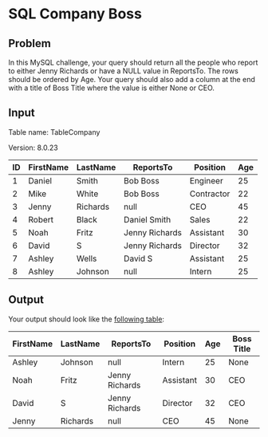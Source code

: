 # SQL Company Boss

## Problem

In this MySQL challenge, your query should return all the people who report to either Jenny Richards or have a NULL value in ReportsTo. The rows should be ordered by Age. Your query should also add a column at the end with a title of Boss Title where the value is either None or CEO.

## Input

Table name: TableCompany

Version: 8.0.23

| ID | FirstName | LastName | ReportsTo      | Position   | Age |
| -- | --------- | -------- | -------------- | ---------- | --- |
| 1  | Daniel    | Smith    | Bob Boss       | Engineer   | 25  |
| 2  | Mike      | White    | Bob Boss       | Contractor | 22  |
| 3  | Jenny     | Richards | null           | CEO        | 45  |
| 4  | Robert    | Black    | Daniel Smith   | Sales      | 22  |
| 5  | Noah      | Fritz    | Jenny Richards | Assistant  | 30  |
| 6  | David     | S        | Jenny Richards | Director   | 32  |
| 7  | Ashley    | Wells    | David S        | Assistant  | 25  |
| 8  | Ashley    | Johnson  | null           | Intern     | 25  |



## Output

Your output should look like the [following table](https://s3.amazonaws.com/coderbytestaticimages/editor/challenges/boss.png):

| FirstName | LastName | ReportsTo      | Position  | Age | Boss Title |
| --------- | -------- | -------------- | --------- | --- | ---------- |
| Ashley    | Johnson  | null           | Intern    | 25  | None       |
| Noah      | Fritz    | Jenny Richards | Assistant | 30  | CEO        |
| David     | S        | Jenny Richards | Director  | 32  | CEO        |
| Jenny     | Richards | null           | CEO       | 45  | None       |
